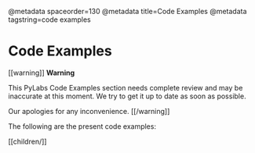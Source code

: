 @metadata spaceorder=130
@metadata title=Code Examples
@metadata tagstring=code examples

# Code Examples

[[warning]]
**Warning**

This PyLabs Code Examples section needs complete review and may be inaccurate at this moment. We try to get it up to date as soon as possible.

Our apologies for any inconvenience.
[[/warning]]

The following are the present code examples:

[[children/]]